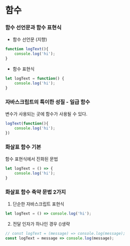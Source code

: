 # 함수
### 함수 선언문과 함수 표현식
+ 함수 선언문 (지향)
```javascript
function logText(){
    console.log('hi');
}
```
+ 함수 표현식
```javascript
let logText = function() {
    console.log('hi');
}
```
### 자바스크립트의 특이한 성질 - 일급 함수
변수가 사용되는 곳에 함수가 사용될 수 있다.
```javascript
logText(function(){
    console.log('hi');
})
```
### 화살표 함수 기본
함수 표현식에서 진화된 문법
```javascript
let logText = () => {
    console.log('hi');
}
```
### 화살표 함수 축약 문법 2가지
1. 단순한 자바스크립트 표현식
```javascript
let logText = () => console.log('hi');
```
2. 전달 인자가 하나인 경우 ()생략
```javascript
// const logText = (message) => console.log(message);
const logText = message => console.log(message);
```